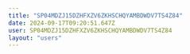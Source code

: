 ```yaml
---
title: "SP04MDZJ15DZHFXZV6ZKHSCHQYAMBDWDV7TS4Z84"
date: 2024-09-17T09:20:51.647Z
user: SP04MDZJ15DZHFXZV6ZKHSCHQYAMBDWDV7TS4Z84
layout: "users"
---
```

    